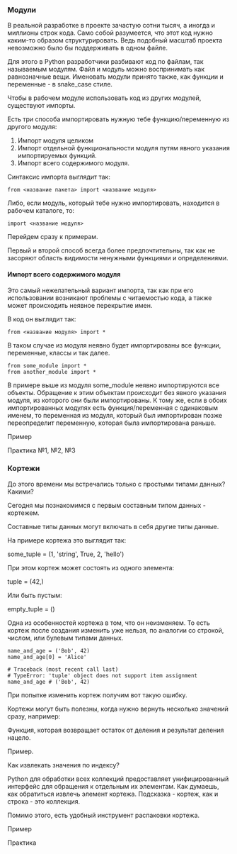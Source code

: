 ### Модули

В реальной разработке в проекте зачастую сотни тысяч, а иногда и миллионы строк кода. 
Само собой разумеется, что этот код нужно каким-то образом структурировать. Ведь подобный масштаб проекта невозможно было бы поддерживать в одном файле.

Для этого в Python разработчики разбивают код по файлам, так называемым модулям. Файл и модуль можно воспринимать как равнозначные вещи.
Именовать модули принято также, как функции и переменные - в snake_case стиле. 

Чтобы в рабочем модуле использовать код из других модулей, существуют импорты.

Есть три способа импортировать нужную тебе функцию/переменную из другого модуля:

1) Импорт модуля целиком
2) Импорт отдельной функциональности модуля путям явного указания импортируемых функций.
3) Импорт всего содержимого модуля.

Синтаксис импорта выглядит так:

`from <название пакета> import <название модуля>`

Либо, если модуль, который тебе нужно импортировать, находится в рабочем каталоге, то:

`import <название модуля>`

Перейдем сразу к примерам.

Первый и второй способ всегда более предпочтительны, так как не засоряют область видимости ненужными функциями и определениями.


#### Импорт всего содержимого модуля

Это самый нежелательный вариант импорта, так как при его использовании возникают проблемы с читаемостью кода, а также может происходить неявное перекрытие имен.

В код он выглядит так:

`from <название модуля> import *`

В таком случае из модуля неявно будет импортированы все функции, переменные, классы и так далее. 

    from some_module import *
    from another_module import *

В примере выше из модуля some_module неявно импортируются все объекты. Обращение к этим объектам происходит без явного указания модуля, из которого
они были импортированы. К тому же, если в обоих импортированных модулях есть функция/переменная с одинаковым именем, то переменная из модуля, который был импортирован позже
переопределит переменную, которая была импортирована раньше.

Пример

Практика №1, №2, №3


### Кортежи

До этого времени мы встречались только с простыми типами данных? Какими?


Сегодня мы познакомимся с первым составным типом данных - кортежем.

Составные типы данных могут включать в себя другие типы данные.

На примере кортежа это выглядит так:

some_tuple = (1, 'string', True, 2, 'hello')

При этом кортеж может состоять из одного элемента:

tuple = (42,)

Или быть пустым:

empty_tuple = ()

Одна из особенностей кортежа в том, что он неизменяем. То есть кортеж после создания изменить уже нельзя, по аналогии со строкой, числом, или булевым типами данных.

    name_and_age = ('Bob', 42)
    name_and_age[0] = 'Alice'

    # Traceback (most recent call last)
    # TypeError: 'tuple' object does not support item assignment
    name_and_age # ('Bob', 42)

При попытке изменить кортеж получим вот такую ошибку.

Кортежи могут быть полезны, когда нужно вернуть несколько значений сразу, например:

Функция, которая возвращает остаток от деления и результат деления нацело.

Пример.

Как извлекать значения по индексу?

Python для обработки всех коллекций предоставляет унифицированный интерфейс для обращения к отдельным их элементам. Как думаешь, как обратиться извлечь элемент кортежа.
Подсказка - кортеж, как и строка - это коллекция.

Помимо этого, есть удобный инструмент распаковки кортежа.

Пример

Практика